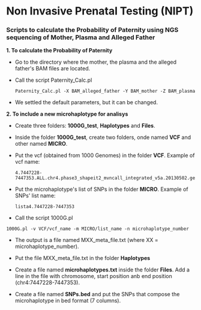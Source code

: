 # Non Invasive Prenatal Testing (NIPT)

### Scripts to calculate the Probability of Paternity using NGS sequencing of Mother, Plasma and Alleged Father

**1. To calculate the Probability of Paternity**

  - Go to the directory where the mother, the plasma and the alleged father's BAM files are located.
  
  - Call the script Paternity_Calc.pl 
    ```
    Paternity_Calc.pl -X BAM_alleged_father -Y BAM_mother -Z BAM_plasma
    ```
  
  - We settled the default parameters, but it can be changed.


**2. To include a new microhaplotype for analisys**

  - Create three folders: **1000G_test**, **Haplotypes** and **Files**.
  
  - Inside the folder **1000G_test**, create two folders, onde named **VCF** and other named **MICRO**.
  
  - Put the vcf (obtained from 1000 Genomes) in the folder **VCF**. Example of vcf name: 
      ```
      4.7447228-7447353.ALL.chr4.phase3_shapeit2_mvncall_integrated_v5a.20130502.genotypes.vcf
      ```
  
  - Put the microhaplotype's list of SNPs in the folder **MICRO**. Example of SNPs' list name:
      ```
      lista4.7447228-7447353
      ```
  
  - Call the script 1000G.pl
  ```
  1000G.pl -v VCF/vcf_name -m MICRO/list_name -n microhaplotype_number
  ```
  
  - The output is a file named MXX_meta_file.txt (where XX = microhaplotype_number).
  
  - Put the file MXX_meta_file.txt in the folder **Haplotypes**
  
  - Create a file named **microhaplotypes.txt** inside  the folder **Files**. Add a line in the file with chromosome, start position anb end position (chr4:7447228-7447353).
  
  - Create a file named **SNPs.bed** and put the SNPs that compose the microhaplotype in bed format (7 columns).
